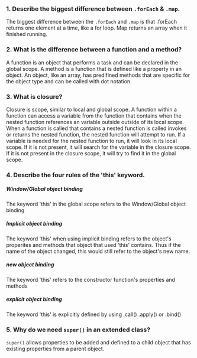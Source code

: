 ### 1. Describe the biggest difference between `.forEach` & `.map`.
The biggest difference between the `.forEach` and `.map` is that .forEach returns one element at a time, like a for loop. Map returns an array when it finished running. 

### 2. What is the difference between a function and a method?
A function is an object that performs a task and can be declared in the global scope. A method is a function that is defined like a property in an object. An object, like an array, has predifined methods that are specific for the object type and can be called with dot notation.

### 3. What is closure?
Closure is scope, similar to local and global scope. A function within a function
can access a variable from the function that contains when the nested function references an variable outside outside of its local scope. When a function is called that contains a nested function is called invokes or returns the nested function, the nested function will attempt to run. If a variable is needed for the nested function to run, it will look in its local scope. If it is not present, it will search for the variable in the closure scope. If it is not present in the closure scope, it will try to find it in the global scope. 

### 4. Describe the four rules of the 'this' keyword.
##### Window/Global object binding
The keyword 'this' in the global scope refers to the Window/Global object binding

##### Implicit object binding
The keyword 'this' when using implicit binding refers to the object's properites and methods that object that used 'this' contains. Thus if the name of the object changed, this would still refer to the object's new name.

##### new object binding
The keyword 'this' refers to the constructor function's properties and methods

##### explicit object binding
The keyword 'this' is explicitly defined by using .call() .apply() or .bind()

### 5. Why do we need `super()` in an extended class?
`super()` allows properties to be added and defined to a child object that has existing properties from a parent object.
